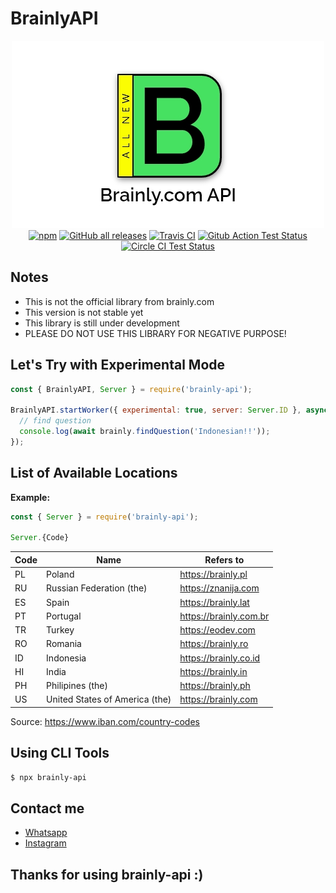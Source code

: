 # BrainlyAPI

<p align="center">
  <img src="https://raw.githubusercontent.com/dhanuprys/arts/master/brainly-api.jpg">
  <br>
  <a href="https://npmjs.com/package/brainly-api"><img alt="npm" src="https://img.shields.io/npm/dw/brainly-api?logo=npm"></a>
  <a href="https://github.com/dhanuprys/brainly-api"><img alt="GitHub all releases" src="https://img.shields.io/github/downloads/dhanuprys/brainly-api/total?label=releases&logo=github"></a>
  <a href="https://travis-ci.com/dhanuprys/brainly-api"><img src="https://travis-ci.com/dhanuprys/brainly-api.svg?branch=main" alt="Travis CI"></a>
  <a href="https://github.com/dhanuprys/brainly-api"><img src="https://github.com/dhanuprys/brainly-api/workflows/test/badge.svg" alt="Gitub Action Test Status"></a>
  <a href="https://circleci.com/gh/dhanuprys/brainly-api"><img src="https://circleci.com/gh/dhanuprys/brainly-api.svg?style=svg" alt="Circle CI Test Status"></a>
</p>

## Notes
- This is not the official library from brainly.com
- This version is not stable yet
- This library is still under development
- PLEASE DO NOT USE THIS LIBRARY FOR NEGATIVE PURPOSE!

## Let's Try with Experimental Mode
```javascript
const { BrainlyAPI, Server } = require('brainly-api');

BrainlyAPI.startWorker({ experimental: true, server: Server.ID }, async brainly => {
  // find question
  console.log(await brainly.findQuestion('Indonesian!!'));
});
```
## List of Available Locations
**Example:**
```javascript
const { Server } = require('brainly-api');

Server.{Code}
```

Code | Name | Refers to 
---- | ----- | --------
PL | Poland | https://brainly.pl
RU | Russian Federation (the) | https://znanija.com
ES | Spain | https://brainly.lat
PT | Portugal | https://brainly.com.br
TR | Turkey | https://eodev.com
RO | Romania | https://brainly.ro
ID | Indonesia | https://brainly.co.id
HI | India | https://brainly.in
PH | Philipines (the) | https://brainly.ph
US | United States of America (the) | https://brainly.com

Source: https://www.iban.com/country-codes

## Using CLI Tools
```bash
$ npx brainly-api
```

## Contact me
- [Whatsapp](https://wa.me/082145277488)
- [Instagram](https://instagram.com/dhanuprys)

## Thanks for using brainly-api :)
